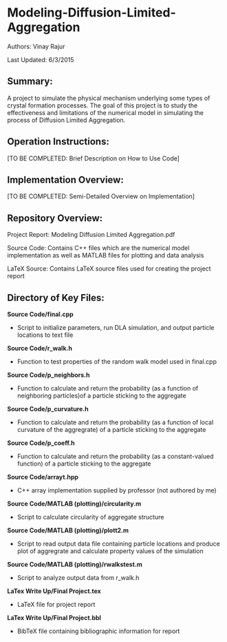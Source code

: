 # Modeling-Diffusion-Limited-Aggregation
Authors: Vinay Rajur

Last Updated: 6/3/2015


Summary:
-------------------------------------------------------------------------------
A project to simulate the physical mechanism underlying some types of crystal 
formation processes. The goal of this project is to study the effectiveness and
limitations of the numerical model in simulating the process of Diffusion 
Limited Aggregation.


Operation Instructions:
-------------------------------------------------------------------------------
[TO BE COMPLETED: Brief Description on How to Use Code]


Implementation Overview:
-------------------------------------------------------------------------------
[TO BE COMPLETED: Semi-Detailed Overview on Implementation]


Repository Overview:
-------------------------------------------------------------------------------
Project Report: Modeling Diffusion Limited Aggregation.pdf

Source Code: Contains C++ files which are the numerical model implementation
	as well as MATLAB files for plotting and data analysis 
	
LaTeX Source: Contains LaTeX source files used for creating the project report


Directory of Key Files:
-------------------------------------------------------------------------------

**Source Code/final.cpp**
- Script to initialize parameters, run DLA simulation, and output particle 
	locations to text file 
	
**Source Code/r_walk.h**
- Function to test properties of the random walk model used in final.cpp

**Source Code/p_neighbors.h**
- Function to calculate and return the probability (as a function of neighboring 
	particles)of a particle sticking to the aggregate

**Source Code/p_curvature.h**
- Function to calculate and return the probability (as a function of local
	curvature of the aggregrate) of a particle sticking to the aggregate

**Source Code/p_coeff.h**
- Function to calculate and return the probability (as a constant-valued 
	function) of a particle sticking to the aggregate

**Source Code/arrayt.hpp**
- C++ array implementation supplied by professor (not authored by me)

**Source Code/MATLAB (plotting)/circularity.m**
- Script to calculate circularity of aggregate structure

**Source Code/MATLAB (plotting)/plott2.m**
- Script to read output data file containing particle locations and produce plot
	of aggregrate and calculate property values of the simulation

**Source Code/MATLAB (plotting)/rwalkstest.m**
- Script to analyze output data from r_walk.h

**LaTex Write Up/Final Project.tex**
- LaTeX file for project report

**LaTex Write Up/Final Project.bbl**
- BibTeX file containing bibliographic information for report





